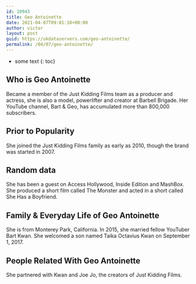 ```yaml
---
id: 10943
title: Geo Antoinette
date: 2021-04-07T09:01:10+00:00
author: victor
layout: post
guid: https://ukdataservers.com/geo-antoinette/
permalink: /04/07/geo-antoinette/
---
```


* some text
{: toc}


## Who is Geo Antoinette



Became a member of the Just Kidding Films team as a producer and actress, she is also a model, powerlifter and creator at Barbell Brigade. Her YouTube channel, Bart & Geo, has accumulated more than 800,000 subscribers. 

                
                
                
## Prior to Popularity



She joined the Just Kidding Films family as early as 2010, though the brand was started in 2007. 

                
                
                
## Random data



She has been a guest on Access Hollywood, Inside Edition and MashBox. She produced a short film called The Monster and acted in a short called She Has a Boyfriend. 

                
                
                
## Family & Everyday Life of Geo Antoinette



She is from Monterey Park, California. In 2015, she married fellow YouTuber Bart Kwan. She welcomed a son named Taika Octavius Kwan on September 1, 2017. 

                
                
                
## People Related With Geo Antoinette



She partnered with Kwan and Joe Jo, the creators of Just Kidding Films. 

                
              
            
          
          
          